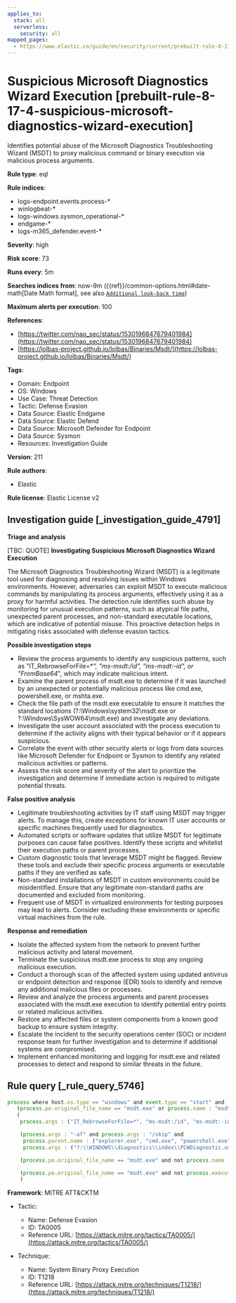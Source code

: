 ```yaml
---
applies_to:
  stack: all
  serverless:
    security: all
mapped_pages:
  - https://www.elastic.co/guide/en/security/current/prebuilt-rule-8-17-4-suspicious-microsoft-diagnostics-wizard-execution.html
---
```


# Suspicious Microsoft Diagnostics Wizard Execution [prebuilt-rule-8-17-4-suspicious-microsoft-diagnostics-wizard-execution]

Identifies potential abuse of the Microsoft Diagnostics Troubleshooting Wizard (MSDT) to proxy malicious command or binary execution via malicious process arguments.

**Rule type**: eql

**Rule indices**:

* logs-endpoint.events.process-*
* winlogbeat-*
* logs-windows.sysmon_operational-*
* endgame-*
* logs-m365_defender.event-*

**Severity**: high

**Risk score**: 73

**Runs every**: 5m

**Searches indices from**: now-9m ({{ref}}/common-options.html#date-math[Date Math format], see also [`Additional look-back time`](docs-content://solutions/security/detect-and-alert/create-detection-rule.md#rule-schedule))

**Maximum alerts per execution**: 100

**References**:

* [https://twitter.com/nao_sec/status/1530196847679401984](https://twitter.com/nao_sec/status/1530196847679401984)
* [https://lolbas-project.github.io/lolbas/Binaries/Msdt/](https://lolbas-project.github.io/lolbas/Binaries/Msdt/)

**Tags**:

* Domain: Endpoint
* OS: Windows
* Use Case: Threat Detection
* Tactic: Defense Evasion
* Data Source: Elastic Endgame
* Data Source: Elastic Defend
* Data Source: Microsoft Defender for Endpoint
* Data Source: Sysmon
* Resources: Investigation Guide

**Version**: 211

**Rule authors**:

* Elastic

**Rule license**: Elastic License v2

## Investigation guide [_investigation_guide_4791]

**Triage and analysis**

[TBC: QUOTE]
**Investigating Suspicious Microsoft Diagnostics Wizard Execution**

The Microsoft Diagnostics Troubleshooting Wizard (MSDT) is a legitimate tool used for diagnosing and resolving issues within Windows environments. However, adversaries can exploit MSDT to execute malicious commands by manipulating its process arguments, effectively using it as a proxy for harmful activities. The detection rule identifies such abuse by monitoring for unusual execution patterns, such as atypical file paths, unexpected parent processes, and non-standard executable locations, which are indicative of potential misuse. This proactive detection helps in mitigating risks associated with defense evasion tactics.

**Possible investigation steps**

* Review the process arguments to identify any suspicious patterns, such as "IT_RebrowseForFile=**", "ms-msdt:/id", "ms-msdt:-id", or "*FromBase64**", which may indicate malicious intent.
* Examine the parent process of msdt.exe to determine if it was launched by an unexpected or potentially malicious process like cmd.exe, powershell.exe, or mshta.exe.
* Check the file path of the msdt.exe executable to ensure it matches the standard locations (?:\Windows\system32\msdt.exe or ?:\Windows\SysWOW64\msdt.exe) and investigate any deviations.
* Investigate the user account associated with the process execution to determine if the activity aligns with their typical behavior or if it appears suspicious.
* Correlate the event with other security alerts or logs from data sources like Microsoft Defender for Endpoint or Sysmon to identify any related malicious activities or patterns.
* Assess the risk score and severity of the alert to prioritize the investigation and determine if immediate action is required to mitigate potential threats.

**False positive analysis**

* Legitimate troubleshooting activities by IT staff using MSDT may trigger alerts. To manage this, create exceptions for known IT user accounts or specific machines frequently used for diagnostics.
* Automated scripts or software updates that utilize MSDT for legitimate purposes can cause false positives. Identify these scripts and whitelist their execution paths or parent processes.
* Custom diagnostic tools that leverage MSDT might be flagged. Review these tools and exclude their specific process arguments or executable paths if they are verified as safe.
* Non-standard installations of MSDT in custom environments could be misidentified. Ensure that any legitimate non-standard paths are documented and excluded from monitoring.
* Frequent use of MSDT in virtualized environments for testing purposes may lead to alerts. Consider excluding these environments or specific virtual machines from the rule.

**Response and remediation**

* Isolate the affected system from the network to prevent further malicious activity and lateral movement.
* Terminate the suspicious msdt.exe process to stop any ongoing malicious execution.
* Conduct a thorough scan of the affected system using updated antivirus or endpoint detection and response (EDR) tools to identify and remove any additional malicious files or processes.
* Review and analyze the process arguments and parent processes associated with the msdt.exe execution to identify potential entry points or related malicious activities.
* Restore any affected files or system components from a known good backup to ensure system integrity.
* Escalate the incident to the security operations center (SOC) or incident response team for further investigation and to determine if additional systems are compromised.
* Implement enhanced monitoring and logging for msdt.exe and related processes to detect and respond to similar threats in the future.


## Rule query [_rule_query_5746]

```js
process where host.os.type == "windows" and event.type == "start" and
   (process.pe.original_file_name == "msdt.exe" or process.name : "msdt.exe") and
   (
    process.args : ("IT_RebrowseForFile=*", "ms-msdt:/id", "ms-msdt:-id", "*FromBase64*") or

    (process.args : "-af" and process.args : "/skip" and
     process.parent.name : ("explorer.exe", "cmd.exe", "powershell.exe", "cscript.exe", "wscript.exe", "mshta.exe", "rundll32.exe", "regsvr32.exe") and
     process.args : ("?:\\WINDOWS\\diagnostics\\index\\PCWDiagnostic.xml", "PCWDiagnostic.xml", "?:\\Users\\Public\\*", "?:\\Windows\\Temp\\*")) or

    (process.pe.original_file_name == "msdt.exe" and not process.name : "msdt.exe" and process.name != null) or

    (process.pe.original_file_name == "msdt.exe" and not process.executable : ("?:\\Windows\\system32\\msdt.exe", "?:\\Windows\\SysWOW64\\msdt.exe"))
    )
```

**Framework**: MITRE ATT&CKTM

* Tactic:

    * Name: Defense Evasion
    * ID: TA0005
    * Reference URL: [https://attack.mitre.org/tactics/TA0005/](https://attack.mitre.org/tactics/TA0005/)

* Technique:

    * Name: System Binary Proxy Execution
    * ID: T1218
    * Reference URL: [https://attack.mitre.org/techniques/T1218/](https://attack.mitre.org/techniques/T1218/)



